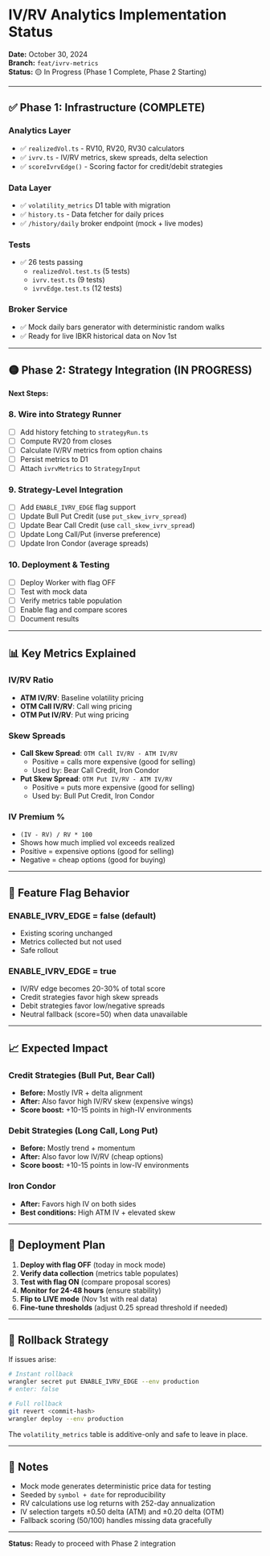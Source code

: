 # IV/RV Analytics Implementation Status

**Date:** October 30, 2024  
**Branch:** `feat/ivrv-metrics`  
**Status:** 🟡 In Progress (Phase 1 Complete, Phase 2 Starting)

---

## ✅ Phase 1: Infrastructure (COMPLETE)

### Analytics Layer
- ✅ `realizedVol.ts` - RV10, RV20, RV30 calculators
- ✅ `ivrv.ts` - IV/RV metrics, skew spreads, delta selection
- ✅ `scoreIvrvEdge()` - Scoring factor for credit/debit strategies

### Data Layer
- ✅ `volatility_metrics` D1 table with migration
- ✅ `history.ts` - Data fetcher for daily prices
- ✅ `/history/daily` broker endpoint (mock + live modes)

### Tests
- ✅ 26 tests passing
  - `realizedVol.test.ts` (5 tests)
  - `ivrv.test.ts` (9 tests)
  - `ivrvEdge.test.ts` (12 tests)

### Broker Service
- ✅ Mock daily bars generator with deterministic random walks
- ✅ Ready for live IBKR historical data on Nov 1st

---

## 🟡 Phase 2: Strategy Integration (IN PROGRESS)

**Next Steps:**

### 8. Wire into Strategy Runner
- [ ] Add history fetching to `strategyRun.ts`
- [ ] Compute RV20 from closes
- [ ] Calculate IV/RV metrics from option chains
- [ ] Persist metrics to D1
- [ ] Attach `ivrvMetrics` to `StrategyInput`

### 9. Strategy-Level Integration
- [ ] Add `ENABLE_IVRV_EDGE` flag support
- [ ] Update Bull Put Credit (use `put_skew_ivrv_spread`)
- [ ] Update Bear Call Credit (use `call_skew_ivrv_spread`)
- [ ] Update Long Call/Put (inverse preference)
- [ ] Update Iron Condor (average spreads)

### 10. Deployment & Testing
- [ ] Deploy Worker with flag OFF
- [ ] Test with mock data
- [ ] Verify metrics table population
- [ ] Enable flag and compare scores
- [ ] Document results

---

## 📊 Key Metrics Explained

### IV/RV Ratio
- **ATM IV/RV**: Baseline volatility pricing
- **OTM Call IV/RV**: Call wing pricing
- **OTM Put IV/RV**: Put wing pricing

### Skew Spreads
- **Call Skew Spread**: `OTM Call IV/RV - ATM IV/RV`
  - Positive = calls more expensive (good for selling)
  - Used by: Bear Call Credit, Iron Condor
- **Put Skew Spread**: `OTM Put IV/RV - ATM IV/RV`
  - Positive = puts more expensive (good for selling)
  - Used by: Bull Put Credit, Iron Condor

### IV Premium %
- `(IV - RV) / RV * 100`
- Shows how much implied vol exceeds realized
- Positive = expensive options (good for selling)
- Negative = cheap options (good for buying)

---

## 🎯 Feature Flag Behavior

### ENABLE_IVRV_EDGE = false (default)
- Existing scoring unchanged
- Metrics collected but not used
- Safe rollout

### ENABLE_IVRV_EDGE = true
- IV/RV edge becomes 20-30% of total score
- Credit strategies favor high skew spreads
- Debit strategies favor low/negative spreads
- Neutral fallback (score=50) when data unavailable

---

## 📈 Expected Impact

### Credit Strategies (Bull Put, Bear Call)
- **Before:** Mostly IVR + delta alignment
- **After:** Also favor high IV/RV skew (expensive wings)
- **Score boost:** +10-15 points in high-IV environments

### Debit Strategies (Long Call, Long Put)
- **Before:** Mostly trend + momentum
- **After:** Also favor low IV/RV (cheap options)
- **Score boost:** +10-15 points in low-IV environments

### Iron Condor
- **After:** Favors high IV on both sides
- **Best conditions:** High ATM IV + elevated skew

---

## 🚀 Deployment Plan

1. **Deploy with flag OFF** (today in mock mode)
2. **Verify data collection** (metrics table populates)
3. **Test with flag ON** (compare proposal scores)
4. **Monitor for 24-48 hours** (ensure stability)
5. **Flip to LIVE mode** (Nov 1st with real data)
6. **Fine-tune thresholds** (adjust 0.25 spread threshold if needed)

---

## 🔄 Rollback Strategy

If issues arise:
```bash
# Instant rollback
wrangler secret put ENABLE_IVRV_EDGE --env production
# enter: false

# Full rollback
git revert <commit-hash>
wrangler deploy --env production
```

The `volatility_metrics` table is additive-only and safe to leave in place.

---

## 📝 Notes

- Mock mode generates deterministic price data for testing
- Seeded by `symbol + date` for reproducibility
- RV calculations use log returns with 252-day annualization
- IV selection targets ±0.50 delta (ATM) and ±0.20 delta (OTM)
- Fallback scoring (50/100) handles missing data gracefully

---

**Status:** Ready to proceed with Phase 2 integration

